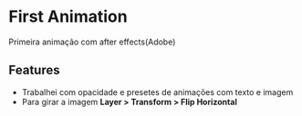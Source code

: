 # First Animation
Primeira animação com after effects(Adobe)

## Features
- Trabalhei com opacidade e presetes de animações com texto e imagem
- Para girar a imagem **Layer > Transform > Flip Horizontal**
